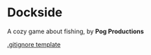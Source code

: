 # Dockside
A cozy game about fishing, by **Pog Productions**

[.gitignore template](https://github.com/github/gitignore/blob/main/Unity.gitignore)
